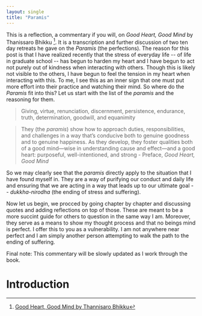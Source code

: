 ```yaml
---
layout: single 
title: "Paramis"
---
```


This is a reflection, a commentary if you will, on *Good Heart, Good Mind* by Thanissaro Bhikku [^1]. It is a transcription and further discussion of two ten day retreats he gave on the *Paramis* (the perfections). The reason for this post is that I have realized recently that the stress of everyday life -- of life in graduate school -- has begun to harden my heart and I have begun to act not purely out of kindness when interacting with others. Though this is likely not visible to the others, I have begun to feel the tension in my heart when interacting with this. To me, I see this as an inner sign that one must put more effort into their practice and watching their mind. So where do the *Paramis* fit into this? Let us start with the list of the *paramis* and the reasoning for them.

> Giving, virtue, renunciation, discernment, persistence, endurance, truth, determination, goodwill, and equanimity

> They (the *paramis*) show how to approach duties, responsibilities, and challenges in a way that’s conducive both to genuine goodness and to genuine happiness. As they develop, they foster qualities both of a good mind—wise in understanding cause and effect—and a good heart: purposeful, well-intentioned, and strong - Preface, *Good Heart, Good Mind*

So we may clearly see that the *paramis* directly apply to the situation that I have found myself in. They are a way of purifying our conduct and daily life and ensuring that we are acting in a way that leads up to our ultimate goal -- *dukkha-nirodha* (the ending of stress and suffering).

Now let us begin, we procced by going chapter by chapter and discussing quotes and adding reflections on top of those. These are meant to be a more succint guide for others to question in the same way I am. Moreover, they serve as a means to show my thought process and that no beings mind is perfect. I offer this to you as a vulnerability. I am not anywhere near perfect and I am simply another person attempting to walk the path to the ending of suffering.

Final note: This commentary will be slowly updated as I work through the book.

# Introduction


[^1]: [Good Heart, Good Mind by Thannisaro Bhikku](https://www.dhammatalks.org/books/GoodHeart/Contents.html)


